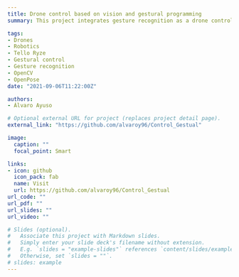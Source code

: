 ```yaml
---
title: Drone control based on vision and gestural programming
summary: This project integrates gesture recognition as a drone control mechanism to provide the drone with a certain degree of autonomy respect to its operator, which is specially useful in military operations. The application has been implemented in Python using mainly OpenCV and OpenPose libraries.

tags:
- Drones
- Robotics
- Tello Ryze
- Gestural control
- Gesture recognition
- OpenCV
- OpenPose
date: "2021-09-06T11:22:00Z"

authors:
- Álvaro Ayuso

# Optional external URL for project (replaces project detail page).
external_link: "https://github.com/alvaroy96/Control_Gestual"

image:
  caption: ""
  focal_point: Smart

links:
- icon: github
  icon_pack: fab
  name: Visit
  url: https://github.com/alvaroy96/Control_Gestual
url_code: ""
url_pdf: ""
url_slides: ""
url_video: ""

# Slides (optional).
#   Associate this project with Markdown slides.
#   Simply enter your slide deck's filename without extension.
#   E.g. `slides = "example-slides"` references `content/slides/example-slides.md`.
#   Otherwise, set `slides = ""`.
# slides: example
---
```


